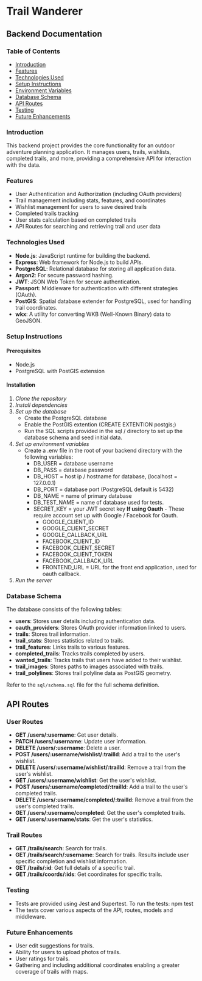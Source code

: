 # Trail Wanderer

## Backend Documentation

### Table of Contents
- [Introduction](#introduction)
- [Features](#features)
- [Technologies Used](#technologies-used)
- [Setup Instructions](#setup-instructions)
- [Environment Variables](#environment-variables)
- [Database Schema](#database-schema)
- [API Routes](#api-routes)
- [Testing](#testing)
- [Future Enhancements](#future-enhancements)


### Introduction
This backend project provides the core functionality for an outdoor adventure planning application. It manages users, trails, wishlists, completed trails, and more, providing a comprehensive API for interaction with the data.

### Features
- User Authentication and Authorization (including OAuth providers)
- Trail management including stats, features, and coordinates
- Wishlist management for users to save desired trails
- Completed trails tracking
- User stats calculation based on completed trails
- API Routes for searching and retrieving trail and user data

### Technologies Used
- **Node.js**: JavaScript runtime for building the backend.
- **Express**: Web framework for Node.js to build APIs.
- **PostgreSQL**: Relational database for storing all application data.
- **Argon2**: For secure password hashing.
- **JWT**: JSON Web Token for secure authentication.
- **Passport**: Middleware for authentication with different strategies (OAuth).
- **PostGIS**: Spatial database extender for PostgreSQL, used for handling trail coordinates.
- **wkx**: A utility for converting WKB (Well-Known Binary) data to GeoJSON.

### Setup Instructions

#### Prerequisites
- Node.js
- PostgreSQL with PostGIS extension

#### Installation
1. *Clone the repository*
2. *Install dependencies*
3. *Set up the database*
    * Create the PostgreSQL database
    * Enable the PostGIS extention (CREATE EXTENTION postgis;)
    * Run the SQL scripts provided in the sql / directory to set up the database schema and seed initial data.
4. *Set up environment variables*
    * Create a .env file in the root of your backend directory with the following variables:
        * DB_USER = database username
        * DB_PASS = database password
        * DB_HOST = host ip / hostname for database, (localhost = 127.0.0.1)
        * DB_PORT = database port (PostgreSQL default is 5432)
        * DB_NAME = name of primary database
        * DB_TEST_NAME = name of database used for tests. 
        * SECRET_KEY = your JWT secret key
        **If using Oauth** - These require account set up with Google / Facebook for Oauth. 
            * GOOGLE_CLIENT_ID
            * GOOGLE_CLIENT_SECRET
            * GOOGLE_CALLBACK_URL
            * FACEBOOK_CLIENT_ID
            * FACEBOOK_CLIENT_SECRET
            * FACEBOOK_CLIENT_TOKEN
            * FACEBOOK_CALLBACK_URL
            * FRONTEND_URL = URL for the front end application, used for oauth callback. 
5. *Run the server*

### Database Schema
The database consists of the following tables:

- **users**: Stores user details including authentication data.
- **oauth_providers**: Stores OAuth provider information linked to users.
- **trails**: Stores trail information.
- **trail_stats**: Stores statistics related to trails.
- **trail_features**: Links trails to various features.
- **completed_trails**: Tracks trails completed by users.
- **wanted_trails**: Tracks trails that users have added to their wishlist.
- **trail_images**: Stores paths to images associated with trails.
- **trail_polylines**: Stores trail polyline data as PostGIS geometry.

Refer to the `sql/schema.sql` file for the full schema definition.

## API Routes

### User Routes

- **GET /users/:username**: Get user details.
- **PATCH /users/:username**: Update user information.
- **DELETE /users/:username**: Delete a user.
- **POST /users/:username/wishlist/:trailId**: Add a trail to the user's wishlist.
- **DELETE /users/:username/wishlist/:trailId**: Remove a trail from the user's wishlist.
- **GET /users/:username/wishlist**: Get the user's wishlist.
- **POST /users/:username/completed/:trailId**: Add a trail to the user's completed trails.
- **DELETE /users/:username/completed/:trailId**: Remove a trail from the user's completed trails.
- **GET /users/:username/completed**: Get the user's completed trails.
- **GET /users/:username/stats**: Get the user's statistics.

### Trail Routes

- **GET /trails/search**: Search for trails.
- **GET /trails/search/:username**: Search for trails. Results include user specific completion and wishlist information.
- **GET /trails/:id**: Get full details of a specific trail.
- **GET /trails/coords/:ids**: Get coordinates for specific trails.

### Testing
* Tests are provided using Jest and Supertest. To run the tests: npm test
* The tests cover various aspects of the API, routes, models and middleware. 


### Future Enhancements
* User edit suggestions for trails.
* Ability for users to upload photos of trails.
* User ratings for trails.
* Gathering and including additional coordinates enabling a greater coverage of trails with maps.





